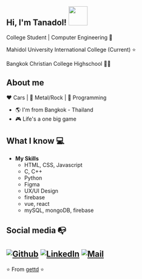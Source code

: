 <h2> Hi, I'm Tanadol! <img src="https://media.giphy.com/media/mGcNjsfWAjY5AEZNw6/giphy.gif" width="50"></h2>

College Student | Computer Engineering :robot:

Mahidol University International College (Current) :star:

Bangkok Christian College Highschool :man_technologist:

## About me 

:heart: Cars | 🧡 Metal/Rock | 💛 Programming

- :earth_americas: I'm from Bangkok - Thailand
- :video_game: Life's a one big game

## What I know :computer:
- **My Skills**
	- HTML, CSS, Javascript
	- C, C++
	- Python
	- Figma
 	- UX/UI Design
	- firebase
	- vue, react
  	- mySQL, mongoDB, firebase

## Social media :mailbox_with_no_mail:
[![Github](https://img.shields.io/github/followers/gettd?label=Follow&style=social)](https://github.com/gettd)
[![LinkedIn](https://img.shields.io/badge/-tanadol-chuntarasupt-blue?style=flat-square&logo=Linkedin&logoColor=white&link=https://www.linkedin.com/in/tanadol-chuntarasupt)](https://www.linkedin.com/in/tanadol-chuntarasupt)
[![Mail](https://img.shields.io/badge/-getchunt@gmail.com-gray?style=flat-square&logo=gmail&logoColor=red&link=https://www.mail.google.com/in/getchunt-8552b5110/)](mailto:getchunt@gmail.com)
---
⭐️ From [gettd](https://github.com/gettd) ⭐️
